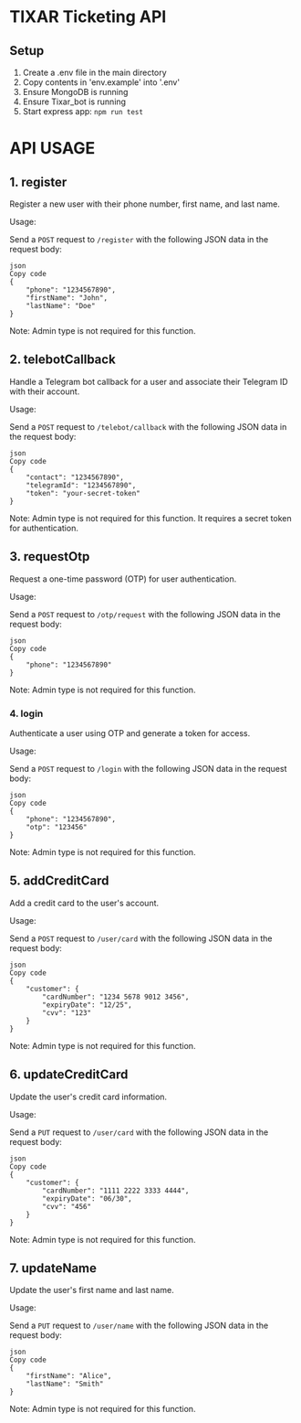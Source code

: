 # TIXAR Ticketing API
## Setup
1. Create a .env file in the main directory
2. Copy contents in 'env.example' into '.env'
3. Ensure MongoDB is running
4. Ensure Tixar_bot is running
5. Start express app: `npm run test`

# API USAGE
## 1. register
Register a new user with their phone number, first name, and last name.

Usage:

Send a `POST` request to `/register` with the following JSON data in the request body:
```
json
Copy code
{
    "phone": "1234567890",
    "firstName": "John",
    "lastName": "Doe"
}
```
Note: Admin type is not required for this function.

## 2. telebotCallback
Handle a Telegram bot callback for a user and associate their Telegram ID with their account.

Usage:

Send a `POST` request to `/telebot/callback` with the following JSON data in the request body:
```
json
Copy code
{
    "contact": "1234567890",
    "telegramId": "1234567890",
    "token": "your-secret-token"
}
```
Note: Admin type is not required for this function. It requires a secret token for authentication.

## 3. requestOtp
Request a one-time password (OTP) for user authentication.

Usage:

Send a `POST` request to `/otp/request` with the following JSON data in the request body:
```
json
Copy code
{
    "phone": "1234567890"
}
```

Note: Admin type is not required for this function.

### 4. login
Authenticate a user using OTP and generate a token for access.

Usage:

Send a `POST` request to `/login` with the following JSON data in the request body:
```
json
Copy code
{
    "phone": "1234567890",
    "otp": "123456"
}
```

Note: Admin type is not required for this function.

## 5. addCreditCard
Add a credit card to the user's account.

Usage:

Send a `POST` request to `/user/card` with the following JSON data in the request body:
```
json
Copy code
{
    "customer": {
        "cardNumber": "1234 5678 9012 3456",
        "expiryDate": "12/25",
        "cvv": "123"
    }
}
```

Note: Admin type is not required for this function.

## 6. updateCreditCard
Update the user's credit card information.

Usage:

Send a `PUT` request to `/user/card` with the following JSON data in the request body:
```
json
Copy code
{
    "customer": {
        "cardNumber": "1111 2222 3333 4444",
        "expiryDate": "06/30",
        "cvv": "456"
    }
}
```

Note: Admin type is not required for this function.

## 7. updateName
Update the user's first name and last name.

Usage:

Send a `PUT` request to `/user/name` with the following JSON data in the request body:
```
json
Copy code
{
    "firstName": "Alice",
    "lastName": "Smith"
}
```

Note: Admin type is not required for this function.